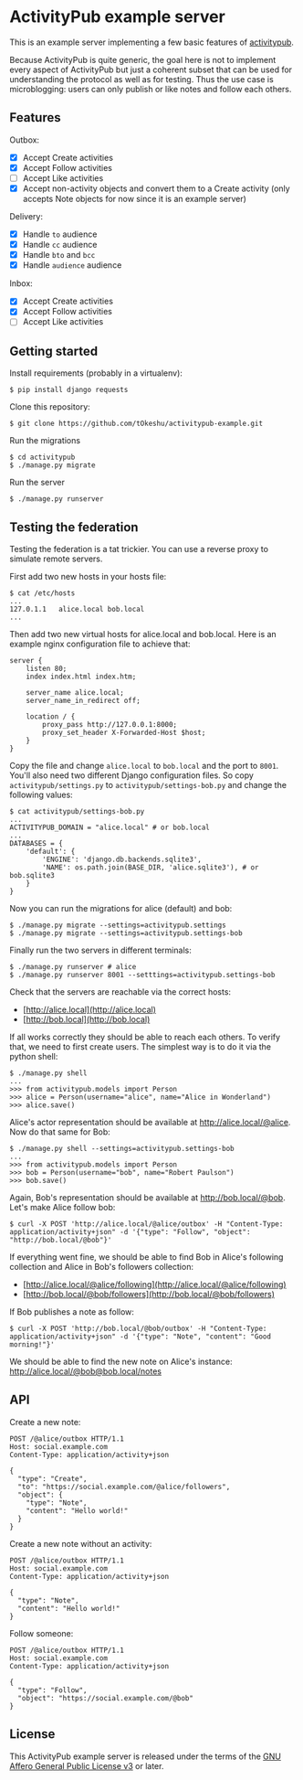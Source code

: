 ActivityPub example server
==========================

This is an example server implementing a few basic features of [activitypub](https://www.w3.org/TR/activitypub/).

Because ActivityPub is quite generic, the goal here is not to implement every aspect of ActivityPub but just a coherent subset that can be used for understanding the protocol as well as for testing. Thus the use case is microblogging: users can only publish or like notes and follow each others.

Features
--------

Outbox:

- [X] Accept Create activities
- [X] Accept Follow activities
- [ ] Accept Like activities
- [X] Accept non-activity objects and convert them to a Create
  activity (only accepts Note objects for now since it is an example
  server)

Delivery:

- [X] Handle `to` audience
- [X] Handle `cc` audience
- [X] Handle `bto` and `bcc`
- [X] Handle `audience` audience

Inbox:

- [X] Accept Create activities
- [X] Accept Follow activities
- [ ] Accept Like activities

Getting started
---------------

Install requirements (probably in a virtualenv):

    $ pip install django requests

Clone this repository:

    $ git clone https://github.com/tOkeshu/activitypub-example.git

Run the migrations

    $ cd activitypub
    $ ./manage.py migrate

Run the server

    $ ./manage.py runserver

Testing the federation
----------------------

Testing the federation is a tat trickier.
You can use a reverse proxy to simulate remote servers.

First add two new hosts in your hosts file:

    $ cat /etc/hosts
    ...
    127.0.1.1	alice.local bob.local
    ...

Then add two new virtual hosts for alice.local and bob.local.
Here is an example nginx configuration file to achieve that:

    server {
        listen 80;
        index index.html index.htm;

        server_name alice.local;
        server_name_in_redirect off;

        location / {
            proxy_pass http://127.0.0.1:8000;
            proxy_set_header X-Forwarded-Host $host;
        }
    }

Copy the file and change `alice.local` to `bob.local` and the port to `8001`.
You'll also need two different Django configuration files. So copy `activitypub/settings.py` to `activitypub/settings-bob.py` and change the following values:

    $ cat activitypub/settings-bob.py
    ...
    ACTIVITYPUB_DOMAIN = "alice.local" # or bob.local
    ...
    DATABASES = {
        'default': {
            'ENGINE': 'django.db.backends.sqlite3',
            'NAME': os.path.join(BASE_DIR, 'alice.sqlite3'), # or bob.sqlite3
        }
    }


Now you can run the migrations for alice (default) and bob:

    $ ./manage.py migrate --settings=activitypub.settings
    $ ./manage.py migrate --settings=activitypub.settings-bob

Finally run the two servers in different terminals:

    $ ./manage.py runserver # alice
    $ ./manage.py runserver 8001 --setttings=activitypub.settings-bob

Check that the servers are reachable via the correct hosts:

 - [http://alice.local](http://alice.local)
 - [http://bob.local](http://bob.local)

If all works correctly they should be able to reach each others. To verify that, we need to first create users. The simplest way is to do it via the python shell:

    $ ./manage.py shell
    ...
    >>> from activitypub.models import Person
    >>> alice = Person(username="alice", name="Alice in Wonderland")
    >>> alice.save()

Alice's actor representation should be available at http://alice.local/@alice.
Now do that same for Bob:

    $ ./manage.py shell --settings=activitypub.settings-bob
    ...
    >>> from activitypub.models import Person
    >>> bob = Person(username="bob", name="Robert Paulson")
    >>> bob.save()

Again, Bob's representation should be available at http://bob.local/@bob.
Let's make Alice follow bob:

    $ curl -X POST 'http://alice.local/@alice/outbox' -H "Content-Type: application/activity+json" -d '{"type": "Follow", "object": "http://bob.local/@bob"}'

If everything went fine, we should be able to find Bob in Alice's following collection and Alice in Bob's followers collection:

- [http://alice.local/@alice/following](http://alice.local/@alice/following)
- [http://bob.local/@bob/followers](http://bob.local/@bob/followers)

If Bob publishes a note as follow:

    $ curl -X POST 'http://bob.local/@bob/outbox' -H "Content-Type: application/activity+json" -d '{"type": "Note", "content": "Good morning!"}'

We should be able to find the new note on Alice's instance: http://alice.local/@bob@bob.local/notes

API
---

Create a new note:

    POST /@alice/outbox HTTP/1.1
    Host: social.example.com
    Content-Type: application/activity+json

    {
      "type": "Create",
      "to": "https://social.example.com/@alice/followers",
      "object": {
        "type": "Note",
        "content": "Hello world!"
      }
    }

Create a new note without an activity:

    POST /@alice/outbox HTTP/1.1
    Host: social.example.com
    Content-Type: application/activity+json

    {
      "type": "Note",
      "content": "Hello world!"
    }

Follow someone:

    POST /@alice/outbox HTTP/1.1
    Host: social.example.com
    Content-Type: application/activity+json

    {
      "type": "Follow",
      "object": "https://social.example.com/@bob"
    }

License
-------

This ActivityPub example server is released under the terms of the
[GNU Affero General Public License v3](http://www.gnu.org/licenses/agpl-3.0.html)
or later.
